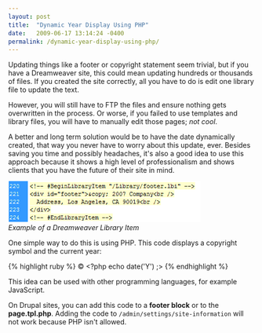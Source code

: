 ```yaml
---
layout: post
title:  "Dynamic Year Display Using PHP"
date:   2009-06-17 13:14:24 -0400
permalink: /dynamic-year-display-using-php/
---
```

 
Updating things like a footer or copyright statement seem trivial, but if you have a Dreamweaver site, this could mean updating hundreds or thousands of files.
If you created the site correctly, all you have to do is edit one library file to update the text.

<p>However, you will still have to FTP the files and ensure nothing gets overwritten in the process. Or worse, if you failed to use templates and library files, you will have to manually edit those pages; <em>not cool</em>.</p>

<p>A better and long term solution would be to have the date dynamically created, that way you never have to worry about this update, ever. Besides saving you time and possibly headaches, it's also a good idea to use this approach because it shows a high level of professionalism and shows clients that you have the future of 
their site in mind.</p>
<p><img src="/img/dw-library.gif" alt="Dreamweaver Library Item" title="Dreamweaver Library Item"  /><br><em>Example of a Dreamweaver Library Item</em></p>


<p>One simple way to do this is using PHP. This code displays a copyright symbol and the current year: </p>

{% highlight ruby %}
&copy; <?php echo date('Y') ;>
{% endhighlight %}

<p>This idea can be used with other programming languages, for example JavaScript. </p>
<p>On Drupal sites, you can add this code to a <strong>footer block</strong> or to the <strong>page.tpl.php</strong>. Adding the code to <code>/admin/settings/site-information</code> will not work because PHP isn't allowed.</p>







